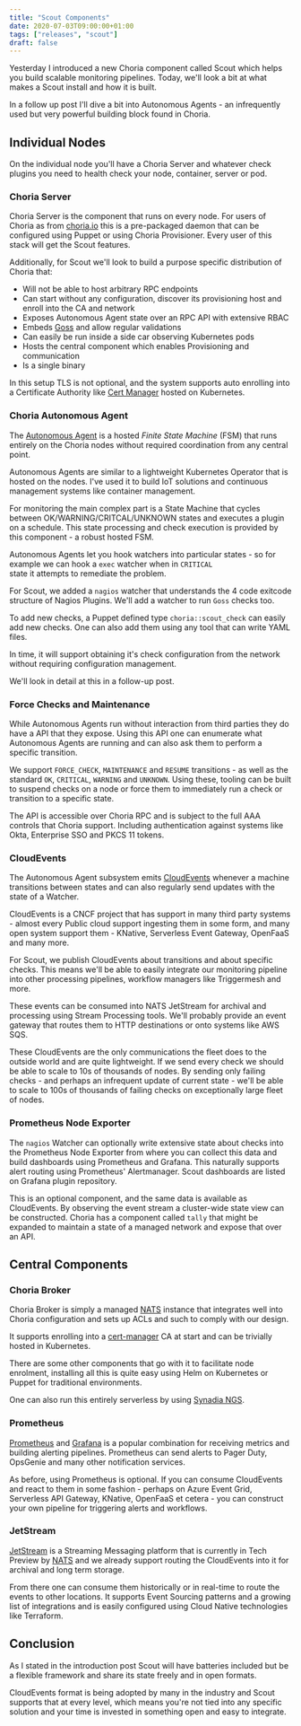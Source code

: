 ```yaml
---
title: "Scout Components"
date: 2020-07-03T09:00:00+01:00
tags: ["releases", "scout"]
draft: false
---
```


Yesterday I introduced a new Choria component called Scout which helps you build scalable monitoring pipelines. Today,
we'll look a bit at what makes a Scout install and how it is built.

In a follow up post I'll dive a bit into Autonomous Agents - an infrequently used but very powerful building block
found in Choria.

<!--more-->

## Individual Nodes

On the individual node you'll have a Choria Server and whatever check plugins you need to health check your node, container,
server or pod.

### Choria Server

Choria Server is the component that runs on every node. For users of Choria as from [choria.io](https://choria.io) this is 
a pre-packaged daemon that can be configured using Puppet or using Choria Provisioner. Every user of this stack will get
the Scout features.

Additionally, for Scout we'll look to build a purpose specific distribution of Choria that:

 * Will not be able to host arbitrary RPC endpoints
 * Can start without any configuration, discover its provisioning host and enroll into the CA and network
 * Exposes Autonomous Agent state over an RPC API with extensive RBAC
 * Embeds [Goss](https://github.com/aelsabbahy/goss) and allow regular validations
 * Can easily be run inside a side car observing Kubernetes pods
 * Hosts the central component which enables Provisioning and communication
 * Is a single binary

In this setup TLS is not optional, and the system supports auto enrolling into a Certificate Authority 
like [Cert Manager](https://cert-manager.io/) hosted on Kubernetes.
 
### Choria Autonomous Agent

The [Autonomous Agent](https://master.choria.io/docs/autoagents/) is a hosted *Finite State Machine* (FSM) that runs
entirely on the Choria nodes without required coordination from any central point.

Autonomous Agents are similar to a lightweight Kubernetes Operator that is hosted on the nodes. I've used it to build 
IoT solutions and continuous management systems like container management. 

For monitoring the main complex part is a State Machine that cycles between OK/WARNING/CRITCAL/UNKNOWN states and executes
a plugin on a schedule. This state processing and check execution is provided by this component - a robust hosted FSM. 

Autonomous Agents let you hook watchers into particular states - so for example we can hook a `exec` watcher when in `CRITICAL`  
state it attempts to remediate the problem.

For Scout, we added a `nagios` watcher that understands the 4 code exitcode structure of Nagios Plugins. We'll add a watcher
to run `Goss` checks too.

To add new checks, a Puppet defined type `choria::scout_check` can easily add new checks. One can also add them using any
tool that can write YAML files.

In time, it will support obtaining it's check configuration from the network without requiring configuration management.

We'll look in detail at this in a follow-up post.

### Force Checks and Maintenance 

While Autonomous Agents run without interaction from third parties they do have a API that they expose. Using this API one
can enumerate what Autonomous Agents are running and can also ask them to perform a specific transition.

We support `FORCE_CHECK`, `MAINTENANCE` and `RESUME` transitions - as well as the standard `OK`, `CRITICAL`, `WARNING` and
`UNKNOWN`. Using these, tooling can be built to suspend checks on a node or force them to immediately run a check or 
transition to a specific state.

The API is accessible over Choria RPC and is subject to the full AAA controls that Choria support. Including authentication
against systems like Okta, Enterprise SSO and PKCS 11 tokens.

### CloudEvents

The Autonomous Agent subsystem emits [CloudEvents](https://cloudevents.io/) whenever a machine transitions between states 
and can also regularly send updates with the state of a Watcher.

CloudEvents is a CNCF project that has support in many third party systems - almost every Public cloud support ingesting them
in some form, and many open system support them - KNative, Serverless Event Gateway, OpenFaaS and many more.

For Scout, we publish CloudEvents about transitions and about specific checks. This means we'll be able to easily 
integrate our monitoring pipeline into other processing pipelines, workflow managers like Triggermesh and more.

These events can be consumed into NATS JetStream for archival and processing using Stream Processing tools. We'll probably
provide an event gateway that routes them to HTTP destinations or onto systems like AWS SQS.

These CloudEvents are the only communications the fleet does to the outside world and are quite lightweight. If we send
every check we should be able to scale to 10s of thousands of nodes. By sending only failing checks - and perhaps an 
infrequent update of current state - we'll be able to scale to 100s of thousands of failing checks on exceptionally large
fleet of nodes.

### Prometheus Node Exporter

The `nagios` Watcher can optionally write extensive state about checks into the Prometheus Node Exporter from where you can
collect this data and build dashboards using Prometheus and Grafana. This naturally supports alert routing using Prometheus' 
Alertmanager. Scout dashboards are listed on Grafana plugin repository.

This is an optional component, and the same data is available as CloudEvents. By observing the event stream a cluster-wide 
state view can be constructed. Choria has a component called `tally` that might be expanded to maintain a state of a managed 
network and expose that over an API.

## Central Components
### Choria Broker

Choria Broker is simply a managed [NATS](https://nats.io) instance that integrates well into Choria configuration and
sets up ACLs and such to comply with our design.

It supports enrolling into a [cert-manager](https://cert-manager.io/) CA at start and can be trivially hosted in Kubernetes.

There are some other components that go with it to facilitate node enrolment, installing all this is quite easy using
Helm on Kubernetes or Puppet for traditional environments.

One can also run this entirely serverless by using [Synadia NGS](https://synadia.com/ngs).

### Prometheus

[Prometheus](https://prometheus.io/) and [Grafana](https://grafana.com/) is a popular combination for receiving metrics
and building alerting pipelines. Prometheus can send alerts to Pager Duty, OpsGenie and many other notification services.

As before, using Prometheus is optional. If you can consume CloudEvents and react to them in some fashion - perhaps on
Azure Event Grid, Serverless API Gateway, KNative, OpenFaaS et cetera - you can construct your own pipeline for triggering
alerts and workflows.

### JetStream

[JetStream](https://github.com/nats-io/jetstream#readme) is a Streaming Messaging platform that is currently in Tech 
Preview by [NATS](https://nats.io) and we already support routing the CloudEvents into it for archival and long term 
storage.

From there one can consume them historically or in real-time to route the events to other locations. It supports Event
Sourcing patterns and a growing list of integrations and is easily configured using Cloud Native technologies like
Terraform.

## Conclusion

As I stated in the introduction post Scout will have batteries included but be a flexible framework and share its state
freely and in open formats.

CloudEvents format is being adopted by many in the industry and Scout supports that at every level, which means you're not
tied into any specific solution and your time is invested in something open and easy to integrate.
